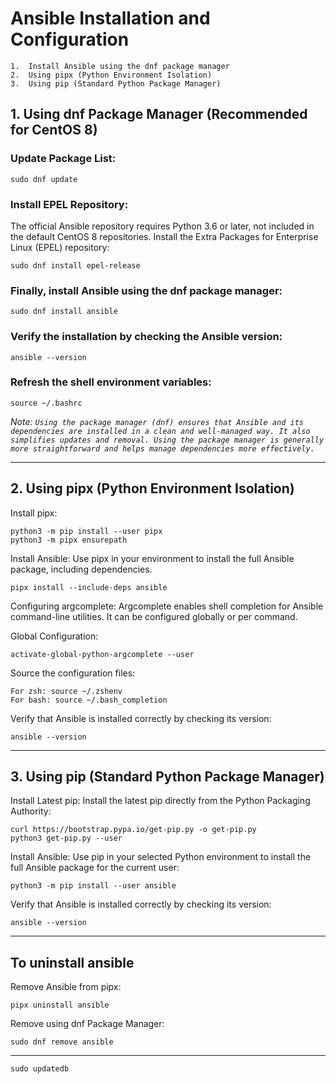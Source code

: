 # Ansible Installation and Configuration

```
1.  Install Ansible using the dnf package manager
2.  Using pipx (Python Environment Isolation)
3.  Using pip (Standard Python Package Manager)
```

## 1.  Using dnf Package Manager (Recommended for CentOS 8)

### Update Package List:
```
sudo dnf update
```
### Install EPEL Repository:
   
  The official Ansible repository requires Python 3.6 or later, not included in the default CentOS 8 repositories. 
  Install the Extra Packages for Enterprise Linux (EPEL) repository:
```
sudo dnf install epel-release
```

### Finally, install Ansible using the dnf package manager:
```
sudo dnf install ansible
```

### Verify the installation by checking the Ansible version:
```
ansible --version
```
### Refresh the shell environment variables:
```
source ~/.bashrc
```

*Note: `Using the package manager (dnf) ensures that Ansible and its dependencies are installed in a clean and well-managed way. It also simplifies updates and removal. Using the package manager is generally more straightforward and helps manage dependencies more effectively.`*

---

## 2.  Using pipx (Python Environment Isolation)

Install pipx:
```
python3 -m pip install --user pipx
python3 -m pipx ensurepath
```
Install Ansible: Use pipx in your environment to install the full Ansible package, including dependencies.
```
pipx install --include-deps ansible
```
Configuring argcomplete:
Argcomplete enables shell completion for Ansible command-line utilities. It can be configured globally or per command.

Global Configuration:
```
activate-global-python-argcomplete --user
```
Source the configuration files:
```
For zsh: source ~/.zshenv
For bash: source ~/.bash_completion
```

Verify that Ansible is installed correctly by checking its version:
```
ansible --version
```
---

## 3.  Using pip (Standard Python Package Manager)
Install Latest pip:  Install the latest pip directly from the Python Packaging Authority:
```
curl https://bootstrap.pypa.io/get-pip.py -o get-pip.py
python3 get-pip.py --user
```
Install Ansible:   Use pip in your selected Python environment to install the full Ansible package for the current user:
```
python3 -m pip install --user ansible
```
Verify that Ansible is installed correctly by checking its version:
```
ansible --version
```
---

## To uninstall ansible

Remove Ansible from pipx:
```
pipx uninstall ansible
```
Remove using dnf Package Manager:
```
sudo dnf remove ansible
```

---

```
sudo updatedb
```

